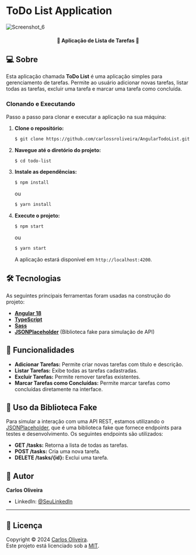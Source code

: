 # ToDo List Application

![Screenshot_6](https://github.com/user-attachments/assets/e2f7a6f6-54a9-4e12-9c74-6c240f5f0da5)

<h4 align="center"> 
	🚀 Aplicação de Lista de Tarefas 🚀
</h4>

## 💻 Sobre

Esta aplicação chamada **ToDo List** é uma aplicação simples para gerenciamento de tarefas. Permite ao usuário adicionar novas tarefas, listar todas as tarefas, excluir uma tarefa e marcar uma tarefa como concluída.

### Clonando e Executando

Passo a passo para clonar e executar a aplicação na sua máquina:

1. **Clone o repositório:**

   ```bash
   $ git clone https://github.com/carlossroliveira/AngularTodoList.git
   ```

2. **Navegue até o diretório do projeto:**

   ```bash
   $ cd todo-list
   ```

3. **Instale as dependências:**

   ```bash
   $ npm install
   ```

   ou

   ```bash
   $ yarn install
   ```

4. **Execute o projeto:**

   ```bash
   $ npm start
   ```

   ou

   ```bash
   $ yarn start
   ```

   A aplicação estará disponível em `http://localhost:4200`.

## 🛠 Tecnologias

As seguintes principais ferramentas foram usadas na construção do projeto:

- **[Angular 18](https://angular.io/)**
- **[TypeScript](https://www.typescriptlang.org/)**
- **[Sass](https://sass-lang.com/)**
- **[JSONPlaceholder](https://jsonplaceholder.typicode.com/)** (Biblioteca fake para simulação de API)

## 🔧 Funcionalidades

- **Adicionar Tarefas:** Permite criar novas tarefas com título e descrição.
- **Listar Tarefas:** Exibe todas as tarefas cadastradas.
- **Excluir Tarefas:** Permite remover tarefas existentes.
- **Marcar Tarefas como Concluídas:** Permite marcar tarefas como concluídas diretamente na interface.

## 📜 Uso da Biblioteca Fake

Para simular a interação com uma API REST, estamos utilizando o [JSONPlaceholder](https://jsonplaceholder.typicode.com/), que é uma biblioteca fake que fornece endpoints para testes e desenvolvimento. Os seguintes endpoints são utilizados:

- **GET /tasks:** Retorna a lista de todas as tarefas.
- **POST /tasks:** Cria uma nova tarefa.
- **DELETE /tasks/{id}:** Exclui uma tarefa.

## 👤 Autor

**Carlos Oliveira**

- LinkedIn: [@SeuLinkedIn](https://www.linkedin.com/in/carlos-oliveira-ab93941a1/)

---

## 📝 Licença

Copyright © 2024 [Carlos Oliveira](https://github.com/carlossroliveira).<br />
Este projeto está licenciado sob a [MIT](https://opensource.org/licenses/MIT).
